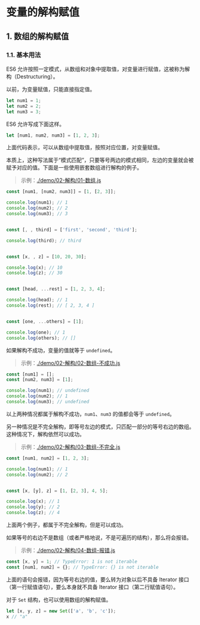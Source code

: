 # 变量的解构赋值

## 1. 数组的解构赋值

### 1.1. 基本用法

ES6 允许按照一定模式，从数组和对象中提取值，对变量进行赋值，这被称为解构（Destructuring）。

以前，为变量赋值，只能直接指定值。

```javascript
let num1 = 1;
let num2 = 2;
let num3 = 3;
```

ES6 允许写成下面这样。

```javascript
let [num1, num2, num3] = [1, 2, 3];
```

上面代码表示，可以从数组中提取值，按照对应位置，对变量赋值。

本质上，这种写法属于“模式匹配”，只要等号两边的模式相同，左边的变量就会被赋予对应的值。下面是一些使用嵌套数组进行解构的例子。

> 示例：[./demo/02-解构/01-数组.js](./demo/02-解构/01-数组.js)

```javascript
const [num1, [num2, num3]] = [1, [2, 3]];

console.log(num1); // 1
console.log(num2); // 2
console.log(num3); // 3


const [, , third] = ['first', 'second', 'third'];

console.log(third); // third


const [x, , z] = [10, 20, 30];

console.log(x); // 10
console.log(z); // 30


const [head, ...rest] = [1, 2, 3, 4];

console.log(head); // 1
console.log(rest); // [ 2, 3, 4 ]


const [one, ...others] = [1];

console.log(one); // 1
console.log(others); // []
```

如果解构不成功，变量的值就等于 `undefined`。

>示例：[./demo/02-解构/02-数组-不成功.js](./demo/02-解构/02-数组-不成功.js)

```javascript
const [num1] = [];
const [num2, num3] = [1];

console.log(num1); // undefined
console.log(num2); // 1
console.log(num3); // undefined
```

以上两种情况都属于解构不成功，`num1`、`num3` 的值都会等于 `undefined`。

另一种情况是不完全解构，即等号左边的模式，只匹配一部分的等号右边的数组。这种情况下，解构依然可以成功。

>示例：[./demo/02-解构/03-数组-不完全.js](./demo/02-解构/03-数组-不完全.js)

```javascript
const [num1, num2] = [1, 2, 3];

console.log(num1); // 1
console.log(num2); // 2


const [x, [y], z] = [1, [2, 3], 4, 5];

console.log(x); // 1
console.log(y); // 2
console.log(z); // 4
```

上面两个例子，都属于不完全解构，但是可以成功。

如果等号的右边不是数组（或者严格地说，不是可遍历的结构），那么将会报错。

>示例：[./demo/02-解构/04-数组-报错.js](./demo/02-解构/04-数组-报错.js)

```javascript
const [x, y] = 1; // TypeError: 1 is not iterable
const [num1, num2] = {}; // TypeError: {} is not iterable
```

上面的语句会报错，因为等号右边的值，要么转为对象以后不具备 Iterator 接口（第一行赋值语句），要么本身就不具备 Iterator 接口（第二行赋值语句）。

对于 `Set` 结构，也可以使用数组的解构赋值。

```javascript
let [x, y, z] = new Set(['a', 'b', 'c']);
x // "a"
```